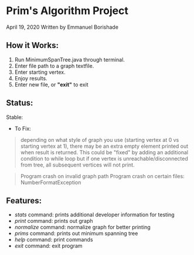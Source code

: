 # Prim's Algorithm Project
April 19, 2020
Written by Emmanuel Borishade

## How it Works:
 1. Run MinimumSpanTree.java through terminal.
 2. Enter file path to a graph textfile.
 3. Enter starting vertex.
 4. Enjoy results.
 5. Enter new file, or **"exit"** to exit

## Status: 
 Stable:

* To Fix: 
 > depending on what style of graph you use (starting vertex at 0 vs starting vertex at 1), there may be 
 > an extra empty element printed out when result is returned. 
 > This could be "fixed" by adding an additional condition to while loop
 > but if one vertex is unreachable/disconnected from tree, 
 > all subsequent vertices will not print. 

 > Program crash on invalid graph path
 > Program crash on certain files: NumberFormatException

## Features:
* *stats* command: prints additional developer information for testing
* *print* command: prints out graph
* *normalize* command: normalize graph for better printing
* *prims* command: prints out minimum spanning tree
* *help* command: print commands
* *exit* command: exit program
